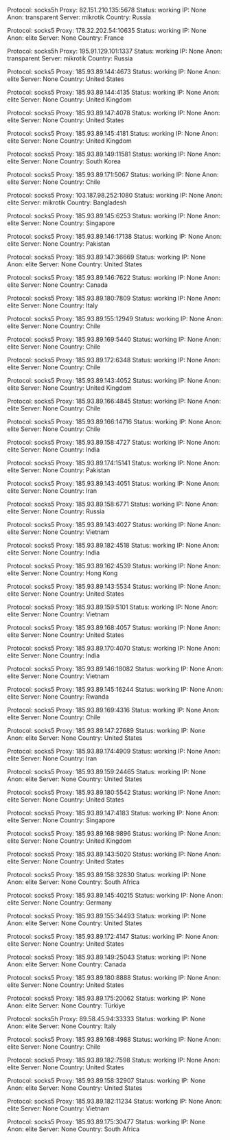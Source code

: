 Protocol: socks5h
Proxy: 82.151.210.135:5678
Status: working
IP: None
Anon: transparent
Server: mikrotik
Country: Russia

Protocol: socks5
Proxy: 178.32.202.54:10635
Status: working
IP: None
Anon: elite
Server: None
Country: France

Protocol: socks5h
Proxy: 195.91.129.101:1337
Status: working
IP: None
Anon: transparent
Server: mikrotik
Country: Russia

Protocol: socks5
Proxy: 185.93.89.144:4673
Status: working
IP: None
Anon: elite
Server: None
Country: United States

Protocol: socks5
Proxy: 185.93.89.144:4135
Status: working
IP: None
Anon: elite
Server: None
Country: United Kingdom

Protocol: socks5
Proxy: 185.93.89.147:4078
Status: working
IP: None
Anon: elite
Server: None
Country: United States

Protocol: socks5
Proxy: 185.93.89.145:4181
Status: working
IP: None
Anon: elite
Server: None
Country: United Kingdom

Protocol: socks5
Proxy: 185.93.89.149:11581
Status: working
IP: None
Anon: elite
Server: None
Country: South Korea

Protocol: socks5
Proxy: 185.93.89.171:5067
Status: working
IP: None
Anon: elite
Server: None
Country: Chile

Protocol: socks5
Proxy: 103.187.98.252:1080
Status: working
IP: None
Anon: elite
Server: mikrotik
Country: Bangladesh

Protocol: socks5
Proxy: 185.93.89.145:6253
Status: working
IP: None
Anon: elite
Server: None
Country: Singapore

Protocol: socks5
Proxy: 185.93.89.146:17138
Status: working
IP: None
Anon: elite
Server: None
Country: Pakistan

Protocol: socks5
Proxy: 185.93.89.147:36669
Status: working
IP: None
Anon: elite
Server: None
Country: United States

Protocol: socks5
Proxy: 185.93.89.146:7622
Status: working
IP: None
Anon: elite
Server: None
Country: Canada

Protocol: socks5
Proxy: 185.93.89.180:7809
Status: working
IP: None
Anon: elite
Server: None
Country: Italy

Protocol: socks5
Proxy: 185.93.89.155:12949
Status: working
IP: None
Anon: elite
Server: None
Country: Chile

Protocol: socks5
Proxy: 185.93.89.169:5440
Status: working
IP: None
Anon: elite
Server: None
Country: Chile

Protocol: socks5
Proxy: 185.93.89.172:6348
Status: working
IP: None
Anon: elite
Server: None
Country: Chile

Protocol: socks5
Proxy: 185.93.89.143:4052
Status: working
IP: None
Anon: elite
Server: None
Country: United Kingdom

Protocol: socks5
Proxy: 185.93.89.166:4845
Status: working
IP: None
Anon: elite
Server: None
Country: Chile

Protocol: socks5
Proxy: 185.93.89.166:14716
Status: working
IP: None
Anon: elite
Server: None
Country: Chile

Protocol: socks5
Proxy: 185.93.89.158:4727
Status: working
IP: None
Anon: elite
Server: None
Country: India

Protocol: socks5
Proxy: 185.93.89.174:15141
Status: working
IP: None
Anon: elite
Server: None
Country: Pakistan

Protocol: socks5
Proxy: 185.93.89.143:4051
Status: working
IP: None
Anon: elite
Server: None
Country: Iran

Protocol: socks5
Proxy: 185.93.89.158:6771
Status: working
IP: None
Anon: elite
Server: None
Country: Russia

Protocol: socks5
Proxy: 185.93.89.143:4027
Status: working
IP: None
Anon: elite
Server: None
Country: Vietnam

Protocol: socks5
Proxy: 185.93.89.182:4518
Status: working
IP: None
Anon: elite
Server: None
Country: India

Protocol: socks5
Proxy: 185.93.89.162:4539
Status: working
IP: None
Anon: elite
Server: None
Country: Hong Kong

Protocol: socks5
Proxy: 185.93.89.143:5534
Status: working
IP: None
Anon: elite
Server: None
Country: United States

Protocol: socks5
Proxy: 185.93.89.159:5101
Status: working
IP: None
Anon: elite
Server: None
Country: Vietnam

Protocol: socks5
Proxy: 185.93.89.168:4057
Status: working
IP: None
Anon: elite
Server: None
Country: United States

Protocol: socks5
Proxy: 185.93.89.170:4070
Status: working
IP: None
Anon: elite
Server: None
Country: India

Protocol: socks5
Proxy: 185.93.89.146:18082
Status: working
IP: None
Anon: elite
Server: None
Country: Vietnam

Protocol: socks5
Proxy: 185.93.89.145:16244
Status: working
IP: None
Anon: elite
Server: None
Country: Rwanda

Protocol: socks5
Proxy: 185.93.89.169:4316
Status: working
IP: None
Anon: elite
Server: None
Country: Chile

Protocol: socks5
Proxy: 185.93.89.147:27689
Status: working
IP: None
Anon: elite
Server: None
Country: United States

Protocol: socks5
Proxy: 185.93.89.174:4909
Status: working
IP: None
Anon: elite
Server: None
Country: Iran

Protocol: socks5
Proxy: 185.93.89.159:24465
Status: working
IP: None
Anon: elite
Server: None
Country: United States

Protocol: socks5
Proxy: 185.93.89.180:5542
Status: working
IP: None
Anon: elite
Server: None
Country: United States

Protocol: socks5
Proxy: 185.93.89.147:4183
Status: working
IP: None
Anon: elite
Server: None
Country: Singapore

Protocol: socks5
Proxy: 185.93.89.168:9896
Status: working
IP: None
Anon: elite
Server: None
Country: United Kingdom

Protocol: socks5
Proxy: 185.93.89.143:5020
Status: working
IP: None
Anon: elite
Server: None
Country: United States

Protocol: socks5
Proxy: 185.93.89.158:32830
Status: working
IP: None
Anon: elite
Server: None
Country: South Africa

Protocol: socks5
Proxy: 185.93.89.145:40215
Status: working
IP: None
Anon: elite
Server: None
Country: Germany

Protocol: socks5
Proxy: 185.93.89.155:34493
Status: working
IP: None
Anon: elite
Server: None
Country: United States

Protocol: socks5
Proxy: 185.93.89.172:4147
Status: working
IP: None
Anon: elite
Server: None
Country: United States

Protocol: socks5
Proxy: 185.93.89.149:25043
Status: working
IP: None
Anon: elite
Server: None
Country: Canada

Protocol: socks5
Proxy: 185.93.89.180:8888
Status: working
IP: None
Anon: elite
Server: None
Country: United States

Protocol: socks5
Proxy: 185.93.89.175:20062
Status: working
IP: None
Anon: elite
Server: None
Country: Türkiye

Protocol: socks5h
Proxy: 89.58.45.94:33333
Status: working
IP: None
Anon: elite
Server: None
Country: Italy

Protocol: socks5
Proxy: 185.93.89.168:4988
Status: working
IP: None
Anon: elite
Server: None
Country: Chile

Protocol: socks5
Proxy: 185.93.89.182:7598
Status: working
IP: None
Anon: elite
Server: None
Country: United States

Protocol: socks5
Proxy: 185.93.89.158:32907
Status: working
IP: None
Anon: elite
Server: None
Country: United States

Protocol: socks5
Proxy: 185.93.89.182:11234
Status: working
IP: None
Anon: elite
Server: None
Country: Vietnam

Protocol: socks5
Proxy: 185.93.89.175:30477
Status: working
IP: None
Anon: elite
Server: None
Country: South Africa

